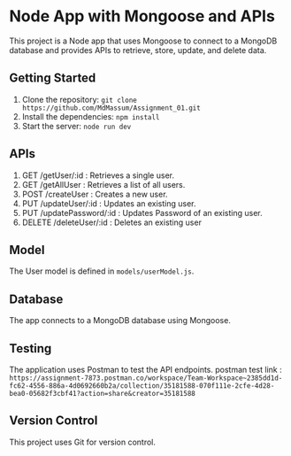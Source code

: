 # Node App with Mongoose and APIs

This project is a Node app that uses Mongoose to connect to a MongoDB database and provides APIs to retrieve, store, update, and delete data.

## Getting Started

1. Clone the repository: `git clone https://github.com/MdMassum/Assignment_01.git`
2. Install the dependencies: `npm install`
3. Start the server: `node run dev`

## APIs

1. GET /getUser/:id : Retrieves a single user.
2. GET /getAllUser : Retrieves a list of all users.
3. POST /createUser : Creates a new user.
4. PUT /updateUser/:id : Updates an existing user.
5. PUT /updatePassword/:id : Updates Password of an existing user.
6. DELETE /deleteUser/:id : Deletes an existing user

## Model

The User model is defined in `models/userModel.js`.

## Database

The app connects to a MongoDB database using Mongoose.

## Testing

The application uses Postman to test the API endpoints.
    postman test link : 
        `https://assignment-7873.postman.co/workspace/Team-Workspace~2385dd1d-fc62-4556-886a-4d0692660b2a/collection/35181588-070f111e-2cfe-4d28-bea0-05682f3cbf41?action=share&creator=35181588`

## Version Control

This project uses Git for version control.

